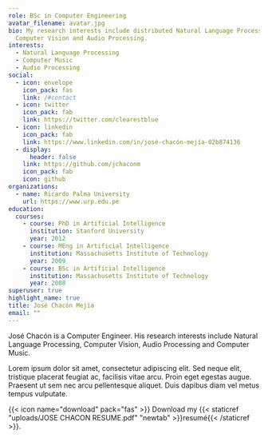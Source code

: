 ```yaml
---
role: BSc in Computer Engineering
avatar_filename: avatar.jpg
bio: My research interests include distributed Natural Language Processing,
  Computer Vision and Audio Processing.
interests:
  - Natural Language Processing
  - Computer Music
  - Audio Processing
social:
  - icon: envelope
    icon_pack: fas
    link: /#contact
  - icon: twitter
    icon_pack: fab
    link: https://twitter.com/clearestblue
  - icon: linkedin
    icon_pack: fab
    link: https://www.linkedin.com/in/josé-chacón-mejía-02b874136
  - display:
      header: false
    link: https://github.com/jchaconm
    icon_pack: fab
    icon: github
organizations:
  - name: Ricardo Palma University
    url: https://www.urp.edu.pe
education:
  courses:
    - course: PhD in Artificial Intelligence
      institution: Stanford University
      year: 2012
    - course: MEng in Artificial Intelligence
      institution: Massachusetts Institute of Technology
      year: 2009
    - course: BSc in Artificial Intelligence
      institution: Massachusetts Institute of Technology
      year: 2008
superuser: true
highlight_name: true
title: José Chacón Mejía
email: ""
---
```

José Chacón is a Computer Engineer. His research interests include Natural Language Processing, Computer Vision, Audio Processing and Computer Music. 

Lorem ipsum dolor sit amet, consectetur adipiscing elit. Sed neque elit, tristique placerat feugiat ac, facilisis vitae arcu. Proin eget egestas augue. Praesent ut sem nec arcu pellentesque aliquet. Duis dapibus diam vel metus tempus vulputate.

{{< icon name="download" pack="fas" >}} Download my {{< staticref "uploads/JOSE CHACON RESUME.pdf" "newtab" >}}resumé{{< /staticref >}}.